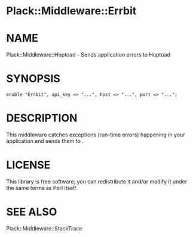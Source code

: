Plack::Middleware::Errbit
============

# NAME

Plack::Middleware::Hoptoad - Sends application errors to Hoptoad

# SYNOPSIS

    enable "Errbit", api_key => "...", host => "...", port => "...";

# DESCRIPTION

This middleware catches exceptions (run-time errors) happening in your application and sends them to <Hoptoad>.


# LICENSE

This library is free software; you can redistribute it and/or modify it under the same terms as Perl itself.

# SEE ALSO

Plack::Middleware::StackTrace
